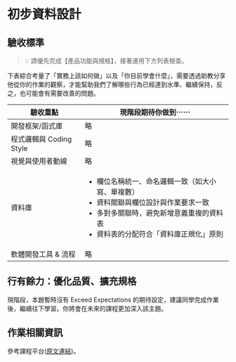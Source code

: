 # 初步資料設計

## 驗收標準

> 💡  請優先完成【產品功能與規格】，接著運用下方列表檢查。

下表綜合考量了「實務上該如何做」以及「你目前學會什麼」，需要透過助教分享他從你的作業的觀察，才能幫助我們了解哪些行為已經達到水準、繼續保持，反之，也可能會有需要改善的問題。

<table>
  <thead>
    <tr>
      <th>驗收重點</td>
      <th>現階段期待你做到⋯⋯</td>
    </tr>
  </thead>
  <tbody>
    <tr>
      <td>開發框架/函式庫</td>
      <td>略</td>
    </tr>
    <tr>
      <td>程式邏輯與 Coding Style</td>
      <td>略</td>
    </tr>
      <tr>
      <td>視覺與使用者動線</td>
      <td>略</td>
    </tr>
    <tr>
      <td>資料庫</td>
      <td>
        <ul>
          <li>欄位名稱統一、命名邏輯一致（如大小寫、單複數）</li>
          <li>資料關聯與欄位設計與作業要求一致</li>
          <li>多對多關聯時，避免新增意義重複的資料表</li>
          <li>資料表的分配符合「資料庫正規化」原則</li>
        </ul>
      </td>
    </tr>
      <tr>
      <td>軟體開發工具 & 流程</td>
      <td>略</td>
    </tr>
  </tbody>
</table>

## 行有餘力：優化品質、擴充規格

現階段，本題暫時沒有 Exceed Expectations 的期待設定，建議同學完成作業後，繼續往下學習。你將會在未來的課程更加深入該主題。

## 作業相關資訊

參考課程平台([原文連結](https://lighthouse.alphacamp.co/courses/118/assignments/3560))。
